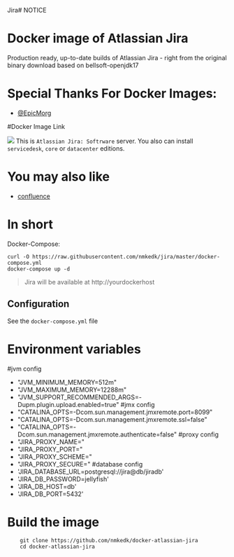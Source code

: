 Jira# NOTICE

# Docker image of Atlassian Jira
Production ready, up-to-date builds of Atlassian Jira - right from the original binary download based on bellsoft-openjdk17

# Special Thanks For Docker Images:
* [@EpicMorg](https://github.com/EpicMorg)

#Docker Image Link

[![](https://img.shields.io/docker/pulls/epicmorg/jira.svg?style=popout-square)](https://hub.docker.com/r/epicmorg/jira/) 
This is `Atlassian Jira: Softrware` server.  You also can install `servicedesk`, `core` or `datacenter` editions.

# You may also like
- [confluence](https://github.com/nmkedk/docker-atlassian-confluence)

# In short

Docker-Compose:

```
curl -O https://raw.githubusercontent.com/nmkedk/jira/master/docker-compose.yml
docker-compose up -d
```

> Jira will be available at http://yourdockerhost

## Configuration

See the `docker-compose.yml` file

# Environment variables

#jvm config
- "JVM_MINIMUM_MEMORY=512m"
- "JVM_MAXIMUM_MEMORY=12288m"
- "JVM_SUPPORT_RECOMMENDED_ARGS=-Dupm.plugin.upload.enabled=true"
#jmx config
- "CATALINA_OPTS=-Dcom.sun.management.jmxremote.port=8099"
- "CATALINA_OPTS=-Dcom.sun.management.jmxremote.ssl=false"
- "CATALINA_OPTS=-Dcom.sun.management.jmxremote.authenticate=false"
#proxy config
- "JIRA_PROXY_NAME="
- "JIRA_PROXY_PORT="
- "JIRA_PROXY_SCHEME="
- "JIRA_PROXY_SECURE="
 #database config    
- 'JIRA_DATABASE_URL=postgresql://jira@db/jiradb'
- 'JIRA_DB_PASSWORD=jellyfish'
- 'JIRA_DB_HOST=db'
- 'JIRA_DB_PORT=5432'

# Build the image

```
    git clone https://github.com/nmkedk/docker-atlassian-jira
    cd docker-atlassian-jira
```
